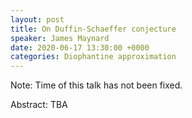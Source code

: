 ```yaml
---
layout: post
title: On Duffin-Schaeffer conjecture
speaker: James Maynard
date: 2020-06-17 13:30:00 +0000
categories: Diophantine approximation
---
```


Note: Time of this talk has not been fixed.

Abstract: TBA